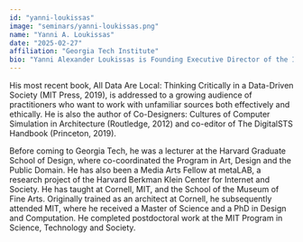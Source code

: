 ```yaml
---
id: "yanni-loukissas"
image: "seminars/yanni-loukissas.png"
name: "Yanni A. Loukissas"
date: "2025-02-27"
affiliation: "Georgia Tech Institute"
bio: "Yanni Alexander Loukissas is Founding Executive Director of the Interdisciplinary Media Arts Center and Associate Professor of Digital Media in the School of Literature, Media, and Communication at Georgia Tech. His research is focused on helping creative people think critically about the social implications of information technologies."
---
```


His most recent book, All Data Are Local: Thinking Critically in a Data-Driven Society (MIT Press, 2019), is addressed to a growing audience of practitioners who want to work with unfamiliar sources both effectively and ethically. He is also the author of Co-Designers: Cultures of Computer Simulation in Architecture (Routledge, 2012) and co-editor of The DigitalSTS Handbook (Princeton, 2019).

Before coming to Georgia Tech, he was a lecturer at the Harvard Graduate School of Design, where co-coordinated the Program in Art, Design and the Public Domain. He has also been a Media Arts Fellow at metaLAB, a research project of the Harvard Berkman Klein Center for Internet and Society. He has taught at Cornell, MIT, and the School of the Museum of Fine Arts. Originally trained as an architect at Cornell, he subsequently attended MIT, where he received a Master of Science and a PhD in Design and Computation. He completed postdoctoral work at the MIT Program in Science, Technology and Society.